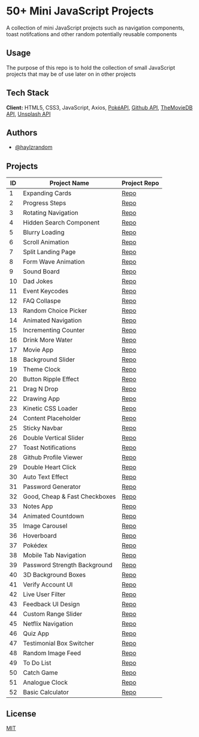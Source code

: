 # 50+ Mini JavaScript Projects

A collection of mini JavaScript projects such as navigation components, toast
notifcations and other random potentially reusable components

## Usage

The purpose of this repo is to hold the collection of small JavaScript projects
that may be of use later on in other projects

## Tech Stack

**Client:** HTML5, CSS3, JavaScript, Axios,
[PokéAPI](https://pokeapi.co/?ref=public-apis),
[Github API](https://docs.github.com/en/rest),
[TheMovieDB API](https://www.themoviedb.org/),
[Unsplash API](https://unsplash.com/)

## Authors

- [@haylzrandom](https://www.github.com/haylzrandom)

## Projects

| ID  | Project Name                  | Project Repo                                     |
| --- | ----------------------------- | ------------------------------------------------ |
| 1   | Expanding Cards               | [Repo](./projects/expanding-cards/)              |
| 2   | Progress Steps                | [Repo](./projects/progress-steps/)               |
| 3   | Rotating Navigation           | [Repo](./projects/rotating-nav/)                 |
| 4   | Hidden Search Component       | [Repo](./projects/hidden-search/)                |
| 5   | Blurry Loading                | [Repo](./projects/blurry-loading/)               |
| 6   | Scroll Animation              | [Repo](./projects/scroll-animation/)             |
| 7   | Split Landing Page            | [Repo](./projects/split-landing-page/)           |
| 8   | Form Wave Animation           | [Repo](./projects/form-wave-animation/)          |
| 9   | Sound Board                   | [Repo](./projects/sound-board/)                  |
| 10  | Dad Jokes                     | [Repo](./projects/dad-jokes/)                    |
| 11  | Event Keycodes                | [Repo](./projects/event-keycodes/)               |
| 12  | FAQ Collaspe                  | [Repo](./projects/faq-collapse/)                 |
| 13  | Random Choice Picker          | [Repo](./projects/random-choice-picker/)         |
| 14  | Animated Navigation           | [Repo](./projects/animated-navigation/)          |
| 15  | Incrementing Counter          | [Repo](./projects/incrementing-counter/)         |
| 16  | Drink More Water              | [Repo](./projects/drink-water/)                  |
| 17  | Movie App                     | [Repo](./projects/movie-app/)                    |
| 18  | Background Slider             | [Repo](./projects/background-slider/)            |
| 19  | Theme Clock                   | [Repo](./projects/theme-clock/)                  |
| 20  | Button Ripple Effect          | [Repo](./projects/button-ripple-effect/)         |
| 21  | Drag N Drop                   | [Repo](./projects/drag-n-drop/)                  |
| 22  | Drawing App                   | [Repo](./projects/drawing-app/)                  |
| 23  | Kinetic CSS Loader            | [Repo](./projects/kinetic-css-loader/)           |
| 24  | Content Placeholder           | [Repo](./projects/content-placeholder/)          |
| 25  | Sticky Navbar                 | [Repo](./projects/sticky-navbar/)                |
| 26  | Double Vertical Slider        | [Repo](./projects/double-vertical-slider/)       |
| 27  | Toast Notifications           | [Repo](./projects/toast-notification/)           |
| 28  | Github Profile Viewer         | [Repo](./projects/github-profiles/)              |
| 29  | Double Heart Click            | [Repo](./projects/double-heart-click/)           |
| 30  | Auto Text Effect              | [Repo](./projects/auto-text-effect/)             |
| 31  | Password Generator            | [Repo](./projects/password-generator/)           |
| 32  | Good, Cheap & Fast Checkboxes | [Repo](./projects/good-cheap-fast-checkboxes/)   |
| 33  | Notes App                     | [Repo](./projects/notes-app/)                    |
| 34  | Animated Countdown            | [Repo](./projects/animated-countdown/)           |
| 35  | Image Carousel                | [Repo](./projects/image-carousel/)               |
| 36  | Hoverboard                    | [Repo](./projects/hoverboard/)                   |
| 37  | Pokédex                       | [Repo](./projects/pokedex/)                      |
| 38  | Mobile Tab Navigation         | [Repo](./projects/mobile-tab-navigation/)        |
| 39  | Password Strength Background  | [Repo](./projects/password-strength-background/) |
| 40  | 3D Background Boxes           | [Repo](./projects/3d-background-boxes/)          |
| 41  | Verify Account UI             | [Repo](./projects/verify-account-ui/)            |
| 42  | Live User Filter              | [Repo](./projects/live-user-filter/)             |
| 43  | Feedback UI Design            | [Repo](./projects/feedback-ui-design/)           |
| 44  | Custom Range Slider           | [Repo](./projects/custom-range-slider/)          |
| 45  | Netflix Navigation            | [Repo](./projects/netflix-navigation/)           |
| 46  | Quiz App                      | [Repo](./projects/quiz-app/)                     |
| 47  | Testimonial Box Switcher      | [Repo](./projects/testimonial-box-switcher/)     |
| 48  | Random Image Feed             | [Repo](./projects/random-image-feed/)            |
| 49  | To Do List                    | [Repo](./projects/to-do-list/)                   |
| 50  | Catch Game                    | [Repo](./projects/catch-game/)                   |
| 51  | Analogue Clock                | [Repo](./projects/analogue-clock/)               |
| 52  | Basic Calculator              | [Repo](./projects/basic-calculator/)             |

## License

[MIT](https://choosealicense.com/licenses/mit/)
